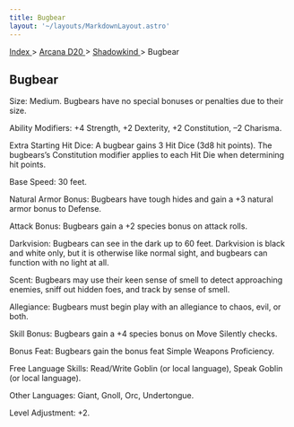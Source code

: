 ```yaml
---
title: Bugbear
layout: '~/layouts/MarkdownLayout.astro'
---
```


[ Index ](/) > [ Arcana D20 ](/arcana.d20.srd) > [ Shadowkind ](/arcana.d20.srd/shadowkind) > Bugbear

##  Bugbear

Size: Medium. Bugbears have no special bonuses or penalties due to their size.

Ability Modifiers: +4 Strength, +2 Dexterity, +2 Constitution, –2 Charisma.

Extra Starting Hit Dice: A bugbear gains 3 Hit Dice (3d8 hit points). The
bugbears’s Constitution modifier applies to each Hit Die when determining hit
points.

Base Speed: 30 feet.

Natural Armor Bonus: Bugbears have tough hides and gain a +3 natural armor
bonus to Defense.

Attack Bonus: Bugbears gain a +2 species bonus on attack rolls.

Darkvision: Bugbears can see in the dark up to 60 feet. Darkvision is black
and white only, but it is otherwise like normal sight, and bugbears can
function with no light at all.

Scent: Bugbears may use their keen sense of smell to detect approaching
enemies, sniff out hidden foes, and track by sense of smell.

Allegiance: Bugbears must begin play with an allegiance to chaos, evil, or
both.

Skill Bonus: Bugbears gain a +4 species bonus on Move Silently checks.

Bonus Feat: Bugbears gain the bonus feat Simple Weapons Proficiency.

Free Language Skills: Read/Write Goblin (or local language), Speak Goblin (or
local language).

Other Languages: Giant, Gnoll, Orc, Undertongue.

Level Adjustment: +2.

